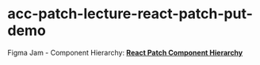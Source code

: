# acc-patch-lecture-react-patch-put-demo

Figma Jam - Component Hierarchy: [**React Patch Component Hierarchy**](https://www.figma.com/file/LEwdja3xlC6JJ9P4oDzz39/Patch-React-Component-Hierarchy?type=whiteboard&node-id=0%3A1&t=hbBkvCoS756XkS3q-1)
